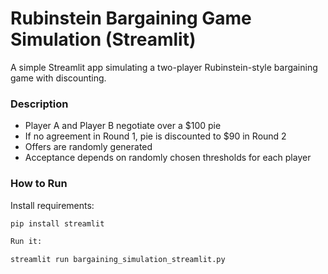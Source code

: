 # Rubinstein Bargaining Game Simulation (Streamlit)

A simple Streamlit app simulating a two-player Rubinstein-style bargaining game with discounting.

### Description

- Player A and Player B negotiate over a $100 pie
- If no agreement in Round 1, pie is discounted to $90 in Round 2
- Offers are randomly generated
- Acceptance depends on randomly chosen thresholds for each player

### How to Run

Install requirements:

```bash
pip install streamlit

Run it: 

streamlit run bargaining_simulation_streamlit.py
